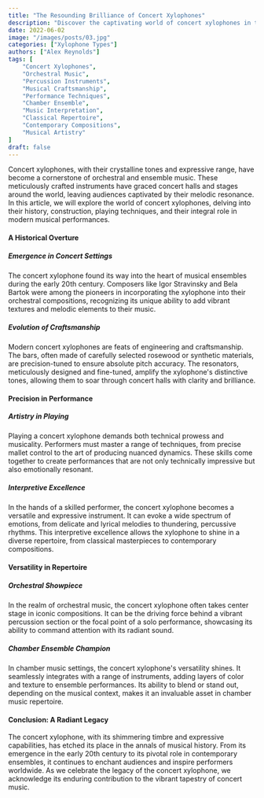 ```yaml
---
title: "The Resounding Brilliance of Concert Xylophones"
description: "Discover the captivating world of concert xylophones in this insightful article. From their historical emergence in orchestral settings to their exquisite craftsmanship and versatile repertoire, explore the pivotal role these instruments play in modern musical performances. Uncover the artistry and precision behind every concert xylophone performance, leaving audiences enthralled by their radiant melodies."
date: 2022-06-02
image: "/images/posts/03.jpg"
categories: ["Xylophone Types"]
authors: ["Alex Reynolds"]
tags: [
    "Concert Xylophones",
    "Orchestral Music",
    "Percussion Instruments",
    "Musical Craftsmanship",
    "Performance Techniques",
    "Chamber Ensemble",
    "Music Interpretation",
    "Classical Repertoire",
    "Contemporary Compositions",
    "Musical Artistry"
]
draft: false
---
```


Concert xylophones, with their crystalline tones and expressive range, have become a cornerstone of orchestral and ensemble music. These meticulously crafted instruments have graced concert halls and stages around the world, leaving audiences captivated by their melodic resonance. In this article, we will explore the world of concert xylophones, delving into their history, construction, playing techniques, and their integral role in modern musical performances.

#### A Historical Overture

##### Emergence in Concert Settings

The concert xylophone found its way into the heart of musical ensembles during the early 20th century. Composers like Igor Stravinsky and Bela Bartok were among the pioneers in incorporating the xylophone into their orchestral compositions, recognizing its unique ability to add vibrant textures and melodic elements to their music.

##### Evolution of Craftsmanship

Modern concert xylophones are feats of engineering and craftsmanship. The bars, often made of carefully selected rosewood or synthetic materials, are precision-tuned to ensure absolute pitch accuracy. The resonators, meticulously designed and fine-tuned, amplify the xylophone's distinctive tones, allowing them to soar through concert halls with clarity and brilliance.

#### Precision in Performance

##### Artistry in Playing

Playing a concert xylophone demands both technical prowess and musicality. Performers must master a range of techniques, from precise mallet control to the art of producing nuanced dynamics. These skills come together to create performances that are not only technically impressive but also emotionally resonant.

##### Interpretive Excellence

In the hands of a skilled performer, the concert xylophone becomes a versatile and expressive instrument. It can evoke a wide spectrum of emotions, from delicate and lyrical melodies to thundering, percussive rhythms. This interpretive excellence allows the xylophone to shine in a diverse repertoire, from classical masterpieces to contemporary compositions.

#### Versatility in Repertoire

##### Orchestral Showpiece

In the realm of orchestral music, the concert xylophone often takes center stage in iconic compositions. It can be the driving force behind a vibrant percussion section or the focal point of a solo performance, showcasing its ability to command attention with its radiant sound.

##### Chamber Ensemble Champion

In chamber music settings, the concert xylophone's versatility shines. It seamlessly integrates with a range of instruments, adding layers of color and texture to ensemble performances. Its ability to blend or stand out, depending on the musical context, makes it an invaluable asset in chamber music repertoire.

#### Conclusion: A Radiant Legacy

The concert xylophone, with its shimmering timbre and expressive capabilities, has etched its place in the annals of musical history. From its emergence in the early 20th century to its pivotal role in contemporary ensembles, it continues to enchant audiences and inspire performers worldwide. As we celebrate the legacy of the concert xylophone, we acknowledge its enduring contribution to the vibrant tapestry of concert music.
